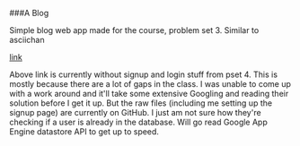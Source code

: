 ###A Blog

Simple blog web app made for the course, problem set 3. Similar to asciichan

[link](http://ablog-1202.appspot.com/)

Above link is currently without signup and login stuff from pset 4. This is mostly because there are a lot of gaps in the class. I was unable to come up with a work around and it'll take some extensive Googling and reading their solution before I get it up. But the raw files (including me setting up the signup page) are currently on GitHub.
I just am not sure how they're checking if a user is already in the database. Will go read Google App Engine datastore API to get up to speed. 
